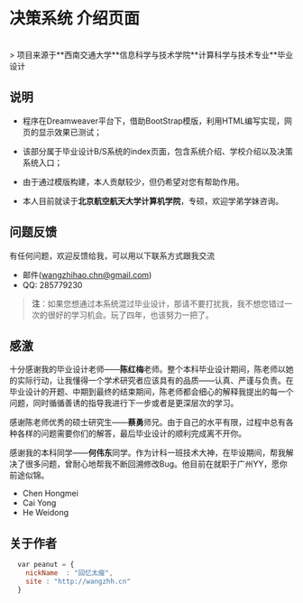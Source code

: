 # 决策系统 介绍页面

<br/>
> 项目来源于**西南交通大学**信息科学与技术学院**计算科学与技术专业**毕业设计

## 说明

* 程序在Dreamweaver平台下，借助BootStrap模版，利用HTML编写实现，网页的显示效果已测试；


* 该部分属于毕业设计B/S系统的index页面，包含系统介绍、学校介绍以及决策系统入口；


* 由于通过模版构建，本人贡献较少，但仍希望对您有帮助作用。
 

* 本人目前就读于**北京航空航天大学计算机学院**，专硕，欢迎学弟学妹咨询。


## 问题反馈
有任何问题，欢迎反馈给我，可以用以下联系方式跟我交流

* 邮件(wangzhihao.chn@gmail.com)
* QQ: 285779230

> **注**：如果您想通过本系统混过毕业设计，那请不要打扰我，我不想您错过一次的很好的学习机会。玩了四年，也该努力一把了。


## 感激
十分感谢我的毕业设计老师——**陈红梅**老师。整个本科毕业设计期间，陈老师以她的实际行动，让我懂得一个学术研究者应该具有的品质——认真、严谨与负责。在毕业设计的开题、中期到最终的结束期间，陈老师都会细心的解释我提出的每一个问题，同时循循善诱的指导我进行下一步或者是更深层次的学习。

感谢陈老师优秀的硕士研究生——**蔡勇**师兄。由于自己的水平有限，过程中总有各种各样的问题需要你们的解答，最后毕业设计的顺利完成离不开你。

感谢我的本科同学——**何伟东**同学。作为计科一班技术大神，在毕设期间，帮我解决了很多问题，曾耐心地帮我不断回溯修改Bug。他目前在就职于广州YY，愿你前途似锦。

* Chen Hongmei
* Cai Yong
* He Weidong

## 关于作者

```javascript
  var peanut = {
    nickName  : "回忆太瘦",
    site : "http://wangzhh.cn"
  }
```
